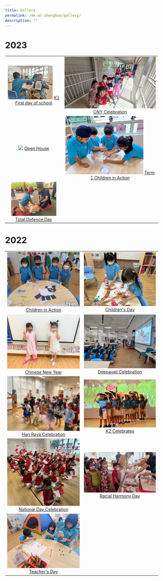 ```yaml
---
title: Gallery
permalink: /mk-at-zhenghua/gallery/
description: ""
---
```

# 2023

|                 |                                     |
|:-------------:|:----------------:|
|<img style="width:85%" src="/images/Children%20in%20Action.jpeg"> <a href="https://photos.app.goo.gl/PyKMPJCmrF9AcY4q8" target="_blank"> K1 First day of school</a> | <img style="width:100%;margin-right:180px;" src="/images/20230120_105708.jpeg"> <a href="https://photos.app.goo.gl/rnBk7s4tf6dJwfVY6" target="_blank"> CNY Celebration</a> 
|<img style="width:86%" src="/images/MK-Open%20House.jpg"> <a href="https://photos.app.goo.gl/Led4RMDx9iV1CsLz9" target="_blank"> Open House</a> | <img style="width:85%" src="/images/children%20in%20action%20term%201.jpeg"> <a href="https://photos.app.goo.gl/isaJiqYZo3LzR4WPA" target="_blank"> Term 1 Children in Action</a> 
|<img style="width:85%" src="/images/total%20defence%20day.JPG"> <a href="https://photos.app.goo.gl/LcUkQk4VymNPwNDA7" target="_blank"> Total Defence Day</a>



# 2022

|                 |                                     |
|:-------------:|:----------------:|
| ![](/images/Child-in-Action.jpg)<a href="https://photos.app.goo.gl/agUdEbSWob2DhcG26" target="_blank"> Children in Action</a>      |![](/images/Children's%20Day.jpg)<a href="https://photos.app.goo.gl/zafnjXH9FjHxmD2eA" target="_blank"> Children's Day</a>
| ![](/images/Chinese%20New%20Year.jpeg)<a href="https://photos.app.goo.gl/Sz32HzcyiPAbNBKx5" target="_blank"> Chinese New Year</a>      |![](/images/Deepavali%20Celebration.jpeg)<a href="https://photos.app.goo.gl/Kb2Yg55tpXj8yzBj7" target="_blank"> Deepavali Celebration</a>
| ![](/images/Hari%20Raya.jpg)<a href="https://photos.app.goo.gl/j6VdcU59CdWKZG6f9" target="_blank"> Hari Raya Celebration</a>      |![](/images/K2%20Celebrates.jpg)<a href="https://photos.app.goo.gl/RxyNuHcj4q1Y3W3C9" target="_blank"> K2 Celebrates</a>
| ![](/images/National%20Day.jpg)<a href="https://photos.app.goo.gl/5KYPXd4f9bgQhLiz8" target="_blank"> National Day Celebration</a>      |![](/images/Racial%20Harmony.jpeg)<a href="https://photos.app.goo.gl/MvKHu8o1VLyG2byS7" target="_blank"> Racial Harmony Day</a>
| ![](/images/Teacher's%20Day.jpg)<a href="https://photos.app.goo.gl/9XFQHwGZHpe4SS7f6" target="_blank"> Teacher's Day</a>      |